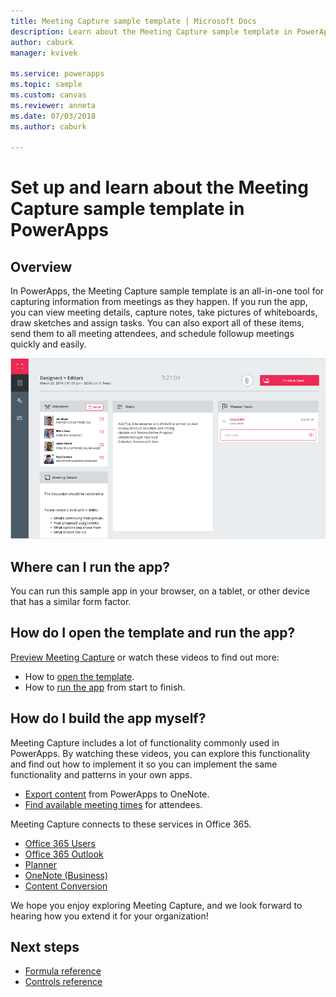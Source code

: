 ```yaml
---
title: Meeting Capture sample template | Microsoft Docs
description: Learn about the Meeting Capture sample template in PowerApps with setup, overview, and deep dives into how the app was built.
author: caburk
manager: kvivek

ms.service: powerapps
ms.topic: sample
ms.custom: canvas
ms.reviewer: anneta
ms.date: 07/03/2018
ms.author: caburk

---
```

# Set up and learn about the Meeting Capture sample template in PowerApps

## Overview

 In PowerApps, the Meeting Capture sample template is an all-in-one tool for capturing information from meetings as they happen. If you run the app, you can view meeting details, capture notes, take pictures of whiteboards, draw sketches and assign tasks. You can also export all of these items, send them to all meeting attendees, and schedule followup meetings quickly and easily.

[![Meeting Capture](media/sample-meeting-capture/MeetingCapture.png)](https://aka.ms/previewmeetingcapture)

## Where can I run the app?

You can run this sample app in your browser, on a tablet, or other device that has a similar form factor.

## How do I open the template and run the app?

[Preview Meeting Capture](https://aka.ms/previewmeetingcapture) or watch these videos to find out more:

- How to [open the template](https://www.youtube.com/watch?v=MTsbjln1AcA&index=1&list=PL8IYfXypsj2B5FizD0ZVVuzf49vr8yXFU).
- How to [run the app](https://youtu.be/mGyxyJL4gJk) from start to finish.

## How do I build the app myself?

Meeting Capture includes a lot of functionality commonly used in PowerApps. By watching these videos, you can explore this functionality and find out how to implement it so you can implement the same functionality and patterns in your own apps.

- [Export content](https://youtu.be/D6kmeM0UFH0) from PowerApps to OneNote.
- [Find available meeting times](https://youtu.be/gSD8m6d_Gv0) for attendees.

Meeting Capture connects to these services in Office 365.

- [Office 365 Users](https://docs.microsoft.com/en-us/connectors/office365users/)
- [Office 365 Outlook](https://docs.microsoft.com/en-us/connectors/office365/)
- [Planner](https://docs.microsoft.com/en-us/connectors/planner/)
- [OneNote (Business)](https://docs.microsoft.com/en-us/connectors/onenote/)
- [Content Conversion](https://docs.microsoft.com/en-us/connectors/conversionservice/)

We hope you enjoy exploring Meeting Capture, and we look forward to hearing how you extend it for your organization!

## Next steps
- [Formula reference](https://docs.microsoft.com/en-us/powerapps/maker/canvas-apps/formula-reference)
- [Controls reference](https://docs.microsoft.com/en-us/powerapps/maker/canvas-apps/reference-properties)
 

